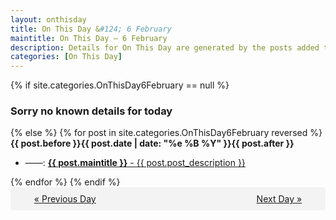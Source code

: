 ```yaml
---
layout: onthisday
title: On This Day &#124; 6 February
maintitle: On This Day — 6 February
description: Details for On This Day are generated by the posts added to the website so the content is subject to changes/updates over time.
categories: [On This Day]
---
```


{% if site.categories.OnThisDay6February == null %}
<h3>Sorry no known details for today</h3>
{% else %}
{% for post in site.categories.OnThisDay6February reversed %}
<strong>{{ post.before }}{{ post.date | date: "%e %B %Y" }}{{ post.after }}</strong>
<ul>
<li> ——: <a class="{{ post.class }}" href="{{ post.url }}"><strong>{{ post.maintitle }}</strong> - {{ post.post_description }}</a></li>
</ul>
{% endfor %}
{% endif %}

<div style="background-color: #f3f3f3; padding: 10px; border-radius: 5px; text-align: center; display: flex; justify-content: space-evenly;">
<a href="/onthisday/02/02-05">« Previous Day</a>
<span style="visibility:hidden;">[ Visit Leap Year February 29 ]</span>
<a href="/onthisday/02/02-07">Next Day »</a>
</div>
